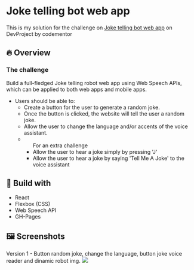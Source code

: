 <h1>Joke telling bot web app</h1>
<p>This is my solution for the challenge on <a href="https://www.codementor.io/projects/web/joke-telling-bot-web-app-cjd2eyrfak" target="_blank">Joke telling bot web app</a> on DevProject by codementor</p>
  
<h2>🔥 Overview</h2>
  <h3>The challenge</h3>
  <p>Build a full-fledged Joke telling robot web app using Web Speech APIs, which can be applied to both web apps and mobile apps.</p>
  <ul>
    <li>Users should be able to:
      <ul>
        <li>Create a button for the user to generate a random joke.</li>
        <li>Once the button is clicked, the website will tell the user a random joke.</li>
        <li>Allow the user to change the language and/or accents of the voice assistant.</li>
        <li><ul>For an extra challenge
            <li>Allow the user to hear a joke simply by pressing 'J'</li>
            <li>Allow the user to hear a joke by saying 'Tell Me A Joke' to the voice assistant</li>
        </ul></li>
      </ul>
    </li>
  </ul>
  
  <h2>🚀 Build with</h2>
   <ul>
      <li>React</li>
      <li>Flexbox (CSS)</li>
      <li>Web Speech API</li>
      <li>GH-Pages</li>
   </ul>
  
  <h2>🖼️ Screenshots</h2>
  Version 1 - Button random joke, change the language, button joke voice reader and dinamic robot img.
  <img src="https://user-images.githubusercontent.com/47092867/138566888-b0e03f26-3d97-4e11-a2da-9c0b6d08145c.png" />
